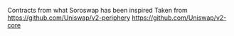 Contracts from what Soroswap has been inspired
Taken from
https://github.com/Uniswap/v2-periphery
https://github.com/Uniswap/v2-core
